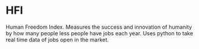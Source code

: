 # HFI
Human Freedom Index. Measures the success and innovation of humanity by how many people less people have jobs each year. Uses python to take real time data of jobs open in the market. 
